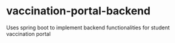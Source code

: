 # vaccination-portal-backend
Uses spring boot to implement backend functionalities for student vaccination portal
